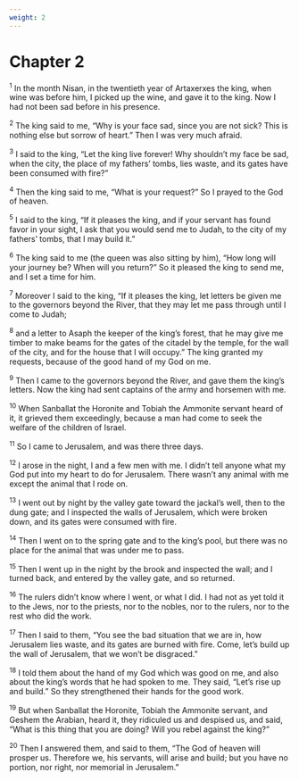 ```yaml
---
weight: 2
---
```


# Chapter 2

<sup>1</sup> In the month Nisan, in the twentieth year of Artaxerxes the king, when wine was before him, I picked up the wine, and gave it to the king. Now I had not been sad before in his presence. 

<sup>2</sup> The king said to me, “Why is your face sad, since you are not sick? This is nothing else but sorrow of heart.” Then I was very much afraid. 

<sup>3</sup> I said to the king, “Let the king live forever! Why shouldn’t my face be sad, when the city, the place of my fathers’ tombs, lies waste, and its gates have been consumed with fire?” 

<sup>4</sup> Then the king said to me, “What is your request?” So I prayed to the God of heaven. 

<sup>5</sup> I said to the king, “If it pleases the king, and if your servant has found favor in your sight, I ask that you would send me to Judah, to the city of my fathers’ tombs, that I may build it.” 

<sup>6</sup> The king said to me (the queen was also sitting by him), “How long will your journey be? When will you return?” So it pleased the king to send me, and I set a time for him. 

<sup>7</sup> Moreover I said to the king, “If it pleases the king, let letters be given me to the governors beyond the River, that they may let me pass through until I come to Judah; 

<sup>8</sup> and a letter to Asaph the keeper of the king’s forest, that he may give me timber to make beams for the gates of the citadel by the temple, for the wall of the city, and for the house that I will occupy.” The king granted my requests, because of the good hand of my God on me. 

<sup>9</sup> Then I came to the governors beyond the River, and gave them the king’s letters. Now the king had sent captains of the army and horsemen with me. 

<sup>10</sup> When Sanballat the Horonite and Tobiah the Ammonite servant heard of it, it grieved them exceedingly, because a man had come to seek the welfare of the children of Israel. 

<sup>11</sup> So I came to Jerusalem, and was there three days. 

<sup>12</sup> I arose in the night, I and a few men with me. I didn’t tell anyone what my God put into my heart to do for Jerusalem. There wasn’t any animal with me except the animal that I rode on. 

<sup>13</sup> I went out by night by the valley gate toward the jackal’s well, then to the dung gate; and I inspected the walls of Jerusalem, which were broken down, and its gates were consumed with fire. 

<sup>14</sup> Then I went on to the spring gate and to the king’s pool, but there was no place for the animal that was under me to pass. 

<sup>15</sup> Then I went up in the night by the brook and inspected the wall; and I turned back, and entered by the valley gate, and so returned. 

<sup>16</sup> The rulers didn’t know where I went, or what I did. I had not as yet told it to the Jews, nor to the priests, nor to the nobles, nor to the rulers, nor to the rest who did the work. 

<sup>17</sup> Then I said to them, “You see the bad situation that we are in, how Jerusalem lies waste, and its gates are burned with fire. Come, let’s build up the wall of Jerusalem, that we won’t be disgraced.” 

<sup>18</sup> I told them about the hand of my God which was good on me, and also about the king’s words that he had spoken to me. They said, “Let’s rise up and build.” So they strengthened their hands for the good work. 

<sup>19</sup> But when Sanballat the Horonite, Tobiah the Ammonite servant, and Geshem the Arabian, heard it, they ridiculed us and despised us, and said, “What is this thing that you are doing? Will you rebel against the king?” 

<sup>20</sup> Then I answered them, and said to them, “The God of heaven will prosper us. Therefore we, his servants, will arise and build; but you have no portion, nor right, nor memorial in Jerusalem.” 



